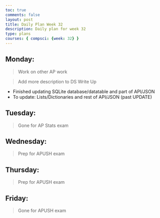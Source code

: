 ```yaml
---
toc: true
comments: false
layout: post
title: Daily Plan Week 32
description: Daily plan for week 32
type: plans
courses: { compsci: {week: 32} }
---
```


## Monday:
> Work on other AP work

> Add more description to DS Write Up
- Finished updating SQLite database/datatable and part of API/JSON
- To update: Lists/Dictionaries and rest of API/JSON (past UPDATE)

## Tuesday:
> Gone for AP Stats exam

## Wednesday:
> Prep for APUSH exam

## Thursday:
> Prep for APUSH exam

## Friday:
> Gone for APUSH exam
